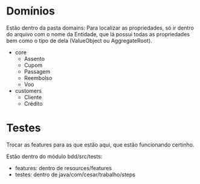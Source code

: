 # Domínios

Estão dentro da pasta domains:
Para localizar as propriedades, só ir dentro do arquivo com o nome da Entidade, que lá possui todas as propriedades bem como o tipo de dela (ValueObject ou AggregateRoot).
- core
  - Assento
  - Cupom
  - Passagem
  - Reembolso
  - Voo
- customers
  - Cliente
  - Crédito

# Testes

Trocar as features para as que estão aqui, que estão funcionando certinho.

Estão dentro do módulo bdd/src/tests:
- features: dentro de resources/features
- testes: dentro de java/com/cesar/trabalho/steps